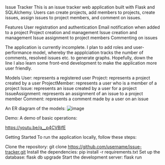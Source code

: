 Issue Tracker
This is an issue tracker web application built with Flask and SQLAlchemy. Users can create projects, add members to projects, create issues, assign issues to project members, and comment on issues.

Features
User registration and authentication
Email notification when added to a project
Project creation and management
Issue creation and management
Issue assignment to project members
Commenting on issues

The application is currently incomplete. I plan to add roles and user-performance model, whereby the appplciation tracks the number of comments, resolved issues etc. to generate graphs. Hopefully, down the line I also learn some front-end development to make the application more user friendly. 

Models
User: represents a registered user
Project: represents a project created by a user
ProjectMember: represents a user who is a member of a project
Issue: represents an issue created by a user for a project
IssueAssignment: represents an assignment of an issue to a project member
Comment: represents a comment made by a user on an issue

An ER diagram of the models:
![image](https://user-images.githubusercontent.com/81491503/222871126-03666d54-7b82-40ee-b715-250d7fffbdd9.png)


Demo:
A demo of basic operations:

https://youtu.be/q__p4CVBifE


Getting Started
To run the application locally, follow these steps:

Clone the repository: git clone https://github.com/username/issue-tracker.git
Install the dependencies: pip install -r requirements.txt
Set up the database: flask db upgrade
Start the development server: flask run

